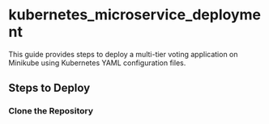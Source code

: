 # kubernetes_microservice_deployment
This guide provides steps to deploy a multi-tier voting application on Minikube using Kubernetes YAML configuration files.

## Steps to Deploy

### Clone the Repository
